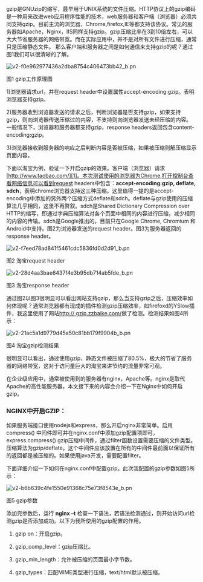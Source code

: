  gzip是GNUzip的缩写，最早用于UNIX系统的文件压缩。HTTP协议上的gzip编码是一种用来改进web应用程序性能的技术，web服务器和客户端（浏览器）必须共同支持gzip。目前主流的浏览器，Chrome,firefox,IE等都支持该协议。常见的服务器如Apache，Nginx，IIS同样支持gzip。gzip压缩比率在3到10倍左右，可以大大节省服务器的网络带宽。而在实际应用中，并不是对所有文件进行压缩，通常只是压缩静态文件。 那么客户端和服务器之间是如何通信来支持gzip的呢？通过图1我们可以很清晰的了解。

![v2-f0e962977436a2dba8754c406473bb42_b.pn][0]

图1 gzip工作原理图

1)浏览器请求url，并在request header中设置属性accept-encoding:gzip。表明浏览器支持gzip。

2)服务器收到浏览器发送的请求之后，判断浏览器是否支持gzip，如果支持gzip，则向浏览器传送压缩过的内容，不支持则向浏览器发送未经压缩的内容。一般情况下，浏览器和服务器都支持gzip，response headers返回包含content-encoding:gzip。

3)浏览器接收到服务器的响应之后判断内容是否被压缩，如果被压缩则解压缩显示页面内容。

下面以淘宝为例，验证一下开启gzip的效果。客户端（浏览器）请求[http://www.taobao.com/][1]。本次测试使用的浏览器为Chrome,打开控制台查看网络信息可以看到request headers中包含：**accept-encoding:gzip, deflate, sdch**，表明chrome浏览器支持这三种压缩。这里值得一提的是accept-encoding中添加的另外两个压缩方式deflate和sdch。deflate与gzip使用的压缩算法几乎相同，这里不再赘叙。sdch是Shared Dictionary Compression over HTTP的缩写，即通过字典压缩算法对各个页面中相同的内容进行压缩，减少相同的内容的传输。sdch是Google推出的，目前只在Google Chrome, Chromium 和Android中支持。图2为浏览器发送的request header。图3为服务器返回的response header。

![v2-f7eed78ad841f5461cdc5836fd0d2d91_b.pn][2]

图2 淘宝request header

![v2-28d4aa3bae6437f4e3b95db714ab5fde_b.pn][3]

图3 淘宝response header

通过图2以图3很明显可以看出网站支持gzip，那么当支持gzip之后，压缩效率如何体现呢？通常浏览器都有现成的插件检测gzip压缩效率，如firefoxd的YSlow插件，我这里使用了网站[http:// gzip.zzbaike.com/][4]做了检测。检测结果如图4所示：

![v2-21ac5a1d9779d45a50c81bb179f9904b_b.pn][5]

图4 淘宝gzip检测结果

很明显可以看出，通过使用gzip，静态文件被压缩了80.5%，极大的节省了服务器的网络带宽，这对于访问量巨大的淘宝来讲节约的流量非常可观。

在企业级应用中，通常被使用到的服务器有nginx，Apache等。nginx是取代Apache的高性能服务器，本文接下来的内容会介绍一下在Nginx中如何开启gzip。

### NGINX中开启GZIP：

如果服务端接口使用nodejs和express，那么开启nginx非常简单。启用 compress() 中间件即可并在nginx.conf中添加gzip配置项即可，express.compress() gzip压缩中间件，通过filter函数设置需要压缩的文件类型。压缩算法为gzip/deflate。这个中间件应该放置在所有的中间件最前面以保证所有的返回都是被压缩的。如果使用java开发，需要配置filter。

下面详细介绍一下如何在nginx.conf中配置gzip。此次我配置的gzip参数如图5所示：

![v2-b6b639c4fe1550e91368c75e73f8543e_b.pn][6]

图5 gzip参数

添加完参数后，运行 **nginx –t** 检查一下语法，若语法检测通过，则开始访问url检测gzip是否添加成功。以下为我所使用的gzip配置的作用。

1) gzip on：开启gzip。

2) gzip_comp_level：gzip压缩比。

3) gzip_min_length：允许被压缩的页面最小字节数。

4) gzip_types：匹配MIME类型进行压缩，text/html默认被压缩。

[0]: http://www.fimvisual.com/wp-content/uploads/2017/01/v2-f0e962977436a2dba8754c406473bb42_b.png
[1]: https://link.zhihu.com/?target=http%3A//www.taobao.com
[2]: http://www.fimvisual.com/wp-content/uploads/2017/01/v2-f7eed78ad841f5461cdc5836fd0d2d91_b.png
[3]: http://www.fimvisual.com/wp-content/uploads/2017/01/v2-28d4aa3bae6437f4e3b95db714ab5fde_b.png
[4]: https://link.zhihu.com/?target=http%3A//gzip.zzbaike.com/
[5]: http://www.fimvisual.com/wp-content/uploads/2017/01/v2-21ac5a1d9779d45a50c81bb179f9904b_b.png
[6]: http://www.fimvisual.com/wp-content/uploads/2017/01/v2-b6b639c4fe1550e91368c75e73f8543e_b.png